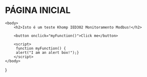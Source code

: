 <html>
    
  <head>
      <h1>PÁGINA INICIAL</h1>
  </head>

    <body>
        <h2>Isto é um teste Khomp IED302 Monitoramento Modbus!</h2>

        <button onclick="myFunction()">Click me</button>

        <script>
         function myFunction() {
         alert("I am an alert box!");}
        </script>
    </body>
   
}


</html>
